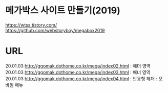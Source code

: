 # 메가박스 사이트 만들기(2019)

https://wtss.tistory.com/  
https://github.com/webstoryboy/megabox2019

# URL

20.01.03 http://ggomak.dothome.co.kr/mega/index02.html : 헤더 영역  
20.01.03 http://ggomak.dothome.co.kr/mega/index03.html : 배너 영역
20.01.03 http://ggomak.dothome.co.kr/mega/index04.html : 반응형 헤더 : 모바일 메뉴
